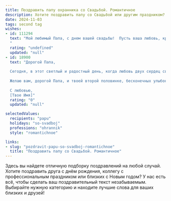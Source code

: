 ```yaml
---
title: Поздравить папу охранника со Свадьбой. Романтичное
description: Хотите поздравить папу со Свадьбой или другим праздником? Наш ИИ создаст незабываемое поздравление, а вы обязательно выделитесь среди других.  
date: 2024-11-03
tags: second tag
wishes:
- id: 111294
  text: "Мой любимый Папа, с днем вашей свадьбы!  Пусть ваша любовь, крепкая как стальной замок, который вы так умело охраняете, будет вечной и нерушимой.  Пусть каждый день вашей совместной жизни будет наполнен нежностью, счастьем и безграничной заботой друг о друге.  Я желаю вам море радости,  спокойствия и безмятежного семейного счастья!
  "
  rating: "undefined"
  updated: "null"
- id: 18900
  text: "Дорогой Папа,
  
  Сегодня, в этот светлый и радостный день, когда любовь двух сердец связывается неразрывным узлом, я хочу поздравить тебя с таким прекрасным праздником – свадьбой. Ты, мой храбрый охранник, всегда был для меня примером силы, мужества и нежного сердца. Пусть этот день станет началом новой главы в твоей жизни, наполненной любовью, взаимопониманием и романтикой.
  
  Желаю вам, дорогой Папа, и твоей второй половинке, бесконечных улыбок, теплых объятий и счастливых моментов. Пусть каждый день будет наполнен новыми впечатлениями и радостью от того, что вы вместе. С днем свадьбы!
  
  С любовью,
  [Твое Имя]"
  rating: "0"
  updated: "null"

selectedValues:
  recipients: "papu"
  holidays: "so-svadboj"
  professions: "ohrannik"
  style: "romantichnoe"

links:
- slug: "pozdravit-papu-so-svadboj-romantichnoe"
  title: "Поздравить папу со Свадьбой. Романтичное"
---
```


Здесь вы найдете отличную подборку поздравлений на любой случай. 
Хотите поздравить друга с днём рождения, коллегу с профессиональным праздником или близких с Новым годом? У нас есть всё, чтобы сделать ваш поздравительный текст незабываемым. Выбирайте нужную категорию и находите лучшие слова для ваших близких и друзей!
